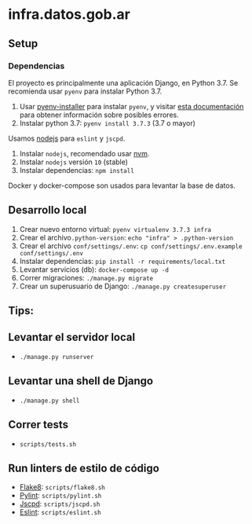 # infra.datos.gob.ar

## Setup

### Dependencias

El proyecto es principalmente una aplicación Django, en Python 3.7. Se recomienda usar `pyenv` para instalar Python 3.7.

1. Usar [pyenv-installer](https://github.com/pyenv/pyenv-installer) para instalar `pyenv`, y visitar 
[esta documentación](https://github.com/pyenv/pyenv/wiki/Common-build-problems) para obtener información 
sobre posibles errores.
1. Instalar python 3.7: `pyenv install 3.7.3` (3.7 o mayor)


Usamos [nodejs](https://nodejs.org/en/) para `eslint` y `jscpd`.

1. Instalar `nodejs`, recomendado usar [nvm](https://github.com/creationix/nvm).
1. Instalar `nodejs` versión `10` (stable)
1. Instalar dependencias: `npm install`

Docker y docker-compose son usados para levantar la base de datos.

## Desarrollo local

1. Crear nuevo entorno virtual: `pyenv virtualenv 3.7.3 infra`
1. Crear el archivo`.python-version`: `echo "infra" > .python-version`
1. Crear el archivo `conf/settings/.env`: `cp conf/settings/.env.example conf/settings/.env`
1. Instalar dependencias: `pip install -r requirements/local.txt`
1. Levantar servicios (db): `docker-compose up -d`
1. Correr migraciones: `./manage.py migrate`
1. Crear un superusuario de Django: `./manage.py createsuperuser`


## Tips:

## Levantar el servidor local

* `./manage.py runserver`

## Levantar una shell de Django

* `./manage.py shell`

## Correr tests

* `scripts/tests.sh`

## Run linters de estilo de código


* [Flake8](http://flake8.pycqa.org/en/latest/index.html): `scripts/flake8.sh`
* [Pylint](https://pylint.readthedocs.io/en/latest/): `scripts/pylint.sh`
* [Jscpd](https://github.com/kucherenko/jscpd): `scripts/jscpd.sh`
* [Eslint](https://eslint.org/): `scripts/eslint.sh`
